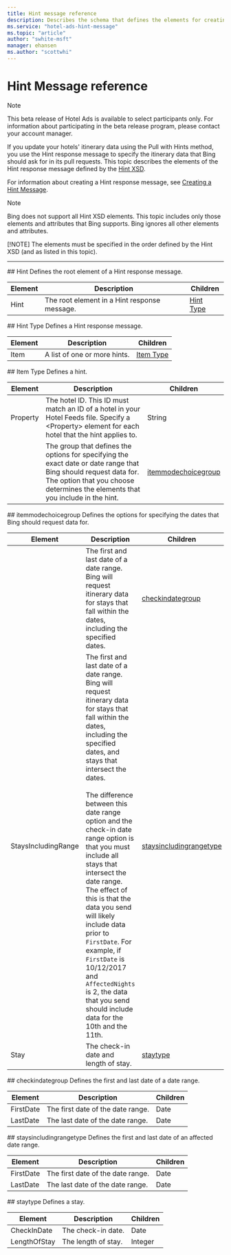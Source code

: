 ```yaml
---
title: Hint message reference
description: Describes the schema that defines the elements for creating a hint message.
ms.service: "hotel-ads-hint-message"
ms.topic: "article"
author: "swhite-msft"
manager: ehansen
ms.author: "scottwhi"
---
```


# Hint Message reference

> [!NOTE]
> This beta release of Hotel Ads is available to select participants only. For information about participating in the beta release program, please contact your account manager.

If you update your hotels' itinerary data using the Pull with Hints method, you use the Hint response message to specify the itinerary data that Bing should ask for in its pull requests. This topic describes the elements of the Hint response message defined by the [Hint XSD](https://bhacstatic.blob.core.windows.net/schemas/hint.xsd). 

For information about creating a Hint response message, see [Creating a Hint Message](../hint-message/create-hint-message.md).


> [!NOTE]
> Bing does not support all Hint XSD elements. This topic includes only those elements and attributes that Bing supports. Bing ignores all other elements and attributes. 
> 
> 
> [!NOTE]
> The elements must be specified in the order defined by the Hint XSD (and as listed in this topic).

----


<a name="hint" /> 
## Hint
Defines the root element of a Hint response message.


|Element|Description|Children
|-|-|-
|Hint|The root element in a Hint response message.|[Hint Type](#hinttype)


<a name="hinttype" /> 
## Hint Type
Defines a Hint response message. 


|Element|Description|Children
|-|-|-
|Item|A list of one or more hints. |[Item Type](#itemtype)



<a name="itemtype" /> 
## Item Type
Defines a hint. 


|Element|Description|Children
|-|-|-
|Property|The hotel ID. This ID must match an ID of a hotel in your Hotel Feeds file. Specify a \<Property\> element for each hotel that the hint applies to. |String
| |The group that defines the options for specifying the exact date or date range that Bing should request data for. The option that you choose determines the elements that you include in the hint. |[itemmodechoicegroup](#itemmodechoicegroup)




<a name="itemmodechoicegroup" /> 
## itemmodechoicegroup
Defines the options for specifying the dates that Bing should request data for. 


|Element|Description|Children
|-|-|-
| |The first and last date of a date range. Bing will request itinerary data for stays that fall within the dates, including the specified dates. |[checkindategroup](#checkindategroup)
|StaysIncludingRange|The first and last date of a date range. Bing will request itinerary data for stays that fall within the dates, including the specified dates, and stays that intersect the dates.<br /><br />The difference between this date range option and the check-in date range option is that you must include all stays that intersect the date range. The effect of this is that the data you send will likely include data prior to `FirstDate`. For example, if `FirstDate` is 10/12/2017 and `AffectedNights` is 2, the data that you send should include data for the 10th and the 11th.  |[staysincludingrangetype](#staysincludingrangetype)
|Stay|The check-in date and length of stay. |[staytype](#staytype)



<a name="checkindategroup" /> 
## checkindategroup
Defines the first and last date of a date range. 


|Element|Description|Children
|-|-|-
|FirstDate|The first date of the date range. |Date
|LastDate|The last date of the date range. |Date



<a name="staysincludingrangetype" /> 
## staysincludingrangetype
Defines the first and last date of an affected date range. 


|Element|Description|Children
|-|-|-
|FirstDate|The first date of the date range. |Date
|LastDate|The last date of the date range. |Date



<a name="staytype" /> 
## staytype
Defines a stay. 


|Element|Description|Children
|-|-|-
|CheckInDate|The check-in date. |Date
|LengthOfStay|The length of stay. |Integer


